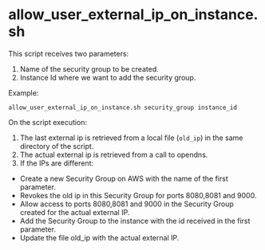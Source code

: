 # allow_user_external_ip_on_instance.sh

This script receives two parameters:

1. Name of the security group to be created.
2. Instance Id where we want to add the security group.

Example:

`allow_user_external_ip_on_instance.sh security_group instance_id`

On the script execution:

1. The last external ip is retrieved from a local file (`old_ip`) in the same directory of the script.
2. The actual external ip is retrieved from a call to opendns.
3. If the IPs are different:
  - Create a new Security Group on AWS with the name of the first parameter.
  - Revokes the old ip in this Security Group for ports 8080,8081 and 9000.
  - Allow access to ports 8080,8081 and 9000 in the Security Group created for the actual external IP.
  - Add the Security Group to the instance with the id received in the first parameter.
  - Update the file old_ip with the actual external IP.
